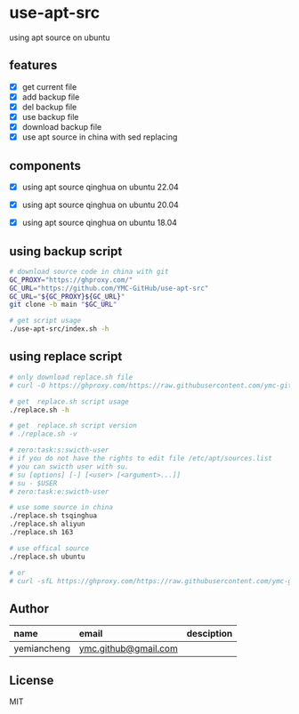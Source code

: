 # use-apt-src

using apt source on ubuntu

## features
- [x] get current file
- [x] add backup file
- [x] del backup file
- [x] use backup file
- [x] download backup file
- [x] use apt source in china with sed replacing

## components
- [x] using apt source qinghua on ubuntu 22.04
- [x] using apt source qinghua on ubuntu 20.04
- [x] using apt source qinghua on ubuntu 18.04


## using backup script

```bash
# download source code in china with git 
GC_PROXY="https://ghproxy.com/"
GC_URL="https://github.com/YMC-GitHub/use-apt-src"
GC_URL="${GC_PROXY}${GC_URL}"
git clone -b main "$GC_URL"

# get script usage
./use-apt-src/index.sh -h


```

## using replace script
```bash
# only download replace.sh file
# curl -O https://ghproxy.com/https://raw.githubusercontent.com/ymc-github/use-apt-src/main/replace.sh

# get  replace.sh script usage
./replace.sh -h

# get  replace.sh script version
# ./replace.sh -v

# zero:task:s:swicth-user
# if you do not have the rights to edit file /etc/apt/sources.list
# you can swicth user with su.
# su [options] [-] [<user> [<argument>...]]
# su - $USER
# zero:task:e:swicth-user

# use some source in china
./replace.sh tsqinghua
./replace.sh aliyun
./replace.sh 163

# use offical source
./replace.sh ubuntu

# or
# curl -sfL https://ghproxy.com/https://raw.githubusercontent.com/ymc-github/use-apt-src/main/replace.sh | sh
```


## Author

name|email|desciption
:--|:--|:--
yemiancheng|<ymc.github@gmail.com>||

## License
MIT
